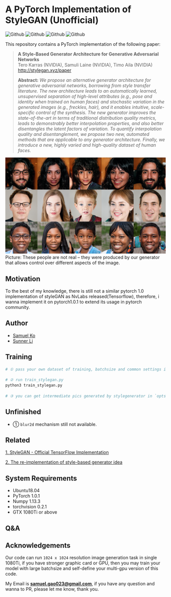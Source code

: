 # A PyTorch Implementation of StyleGAN (Unofficial)

![Github](https://img.shields.io/badge/PyTorch-v1.0.1-green.svg?style=for-the-badge&logo=data:image/png)
![Github](https://img.shields.io/badge/python-3.6-green.svg?style=for-the-badge&logo=python)
![Github](https://img.shields.io/badge/status-WorkInProgress-blue.svg?style=for-the-badge&logo=fire)
![Github](https://img.shields.io/badge/license-CC_BY--NC-green.svg?style=for-the-badge&logo=fire)

This repository contains a PyTorch implementation of the following paper:
> **A Style-Based Generator Architecture for Generative Adversarial Networks**<br>
> Tero Karras (NVIDIA), Samuli Laine (NVIDIA), Timo Aila (NVIDIA)<br>
> http://stylegan.xyz/paper
>
> **Abstract:** *We propose an alternative generator architecture for generative adversarial networks, borrowing from style transfer literature. The new architecture leads to an automatically learned, unsupervised separation of high-level attributes (e.g., pose and identity when trained on human faces) and stochastic variation in the generated images (e.g., freckles, hair), and it enables intuitive, scale-specific control of the synthesis. The new generator improves the state-of-the-art in terms of traditional distribution quality metrics, leads to demonstrably better interpolation properties, and also better disentangles the latent factors of variation. To quantify interpolation quality and disentanglement, we propose two new, automated methods that are applicable to any generator architecture. Finally, we introduce a new, highly varied and high-quality dataset of human faces.*

![Teaser image](utils/stylegan-teaser.png)
Picture: These people are not real – they were produced by our generator that allows control over different aspects of the image.

## Motivation
To the best of my knowledge, there is still not a similar pytorch 1.0 implementation of styleGAN as NvLabs released(Tensorflow),
therefore, i wanna implement it on pytorch1.0.1 to extend its usage in pytorch community.

## Author

- [Samuel Ko](https://blog.csdn.net/g11d111)
- [Sunner Li](https://github.com/SunnerLi)

## Training

``` python
# ① pass your own dataset of training, batchsize and common settings in TrainOpts of `opts.py`.

# ② run train_stylegan.py
python3 train_stylegan.py

# ③ you can get intermediate pics generated by stylegenerator in `opts.det/images/`
```

## Unfinished

* ① `blur2d` mechanism still not available.

## Related
[1. StyleGAN - Official TensorFlow Implementation](https://github.com/NVlabs/stylegan)

[2. The re-implementation of style-based generator idea](https://github.com/SunnerLi/StyleGAN_demo)


## System Requirements
- Ubuntu18.04
- PyTorch 1.0.1
- Numpy 1.13.3
- torchvision 0.2.1
- GTX 1080Ti or above

## Q&A

## Acknowledgements
Our code can run `1024 x 1024` resolution image generation task in single 1080Ti, if you have stronger graphic card or GPU, then
you may train your model with large batchsize and self-define your multi-gpu version of this code.

My Email is **samuel.gao023@gmail.com**, if you have any question and wanna to PR, please let me know, thank you. 
